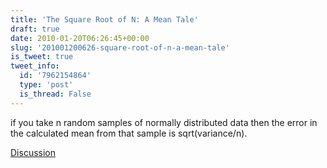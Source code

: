 ```yaml
---
title: 'The Square Root of N: A Mean Tale'
draft: true
date: 2010-01-20T06:26:45+00:00
slug: '201001200626-square-root-of-n-a-mean-tale'
is_tweet: true
tweet_info:
  id: '7962154864'
  type: 'post'
  is_thread: False
---
```




if you take n random samples of normally distributed data then the error in the calculated mean from that sample is sqrt(variance/n).

[Discussion](https://x.com/sytelus/status/7962154864)
